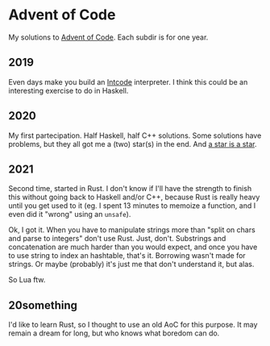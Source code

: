 # Advent of Code
My solutions to [Advent of Code](adventofcode.com). Each subdir is for one year.

## 2019
Even days make you build an [Intcode](https://adventofcode.com/2019/day/2)
interpreter. I think this could be an interesting exercise to do in Haskell.

## 2020
My first partecipation. Half Haskell, half C++ solutions. Some solutions have
problems, but they all got me a (two) star(s) in the end. And
[a star is a star](https://github.com/flavio-a/adventofcode/commit/27ebee1ebcdbb9d8b562d28f34640e96c2ab77bb).

## 2021
Second time, started in Rust. I don't know if I'll have the strength to finish
this without going back to Haskell and/or C++, because Rust is really heavy
until you get used to it (eg. I spent 13 minutes to memoize a function, and I
even did it "wrong" using an `unsafe`).

Ok, I got it. When you have to manipulate strings more than "split on chars and
parse to integers" don't use Rust. Just, don't. Substrings and concatenation
are much harder than you would expect, and once you have to use string to index
an hashtable, that's it. Borrowing wasn't made for strings. Or maybe (probably)
it's just me that don't understand it, but alas.

So Lua ftw.

## 20something
I'd like to learn Rust, so I thought to use an old AoC for this purpose. It may
remain a dream for long, but who knows what boredom can do.
